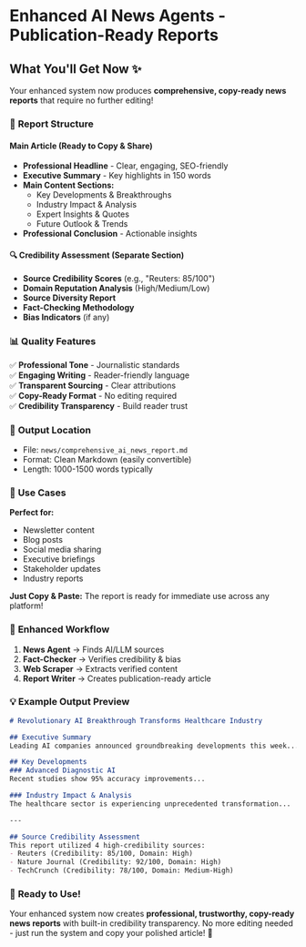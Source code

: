 # Enhanced AI News Agents - Publication-Ready Reports

## What You'll Get Now ✨

Your enhanced system now produces **comprehensive, copy-ready news reports** that require no further editing!

### 📰 **Report Structure**

#### **Main Article** (Ready to Copy & Share)
- **Professional Headline** - Clear, engaging, SEO-friendly
- **Executive Summary** - Key highlights in 150 words
- **Main Content Sections:**
  - Key Developments & Breakthroughs
  - Industry Impact & Analysis  
  - Expert Insights & Quotes
  - Future Outlook & Trends
- **Professional Conclusion** - Actionable insights

#### **🔍 Credibility Assessment** (Separate Section)
- **Source Credibility Scores** (e.g., "Reuters: 85/100")
- **Domain Reputation Analysis** (High/Medium/Low)
- **Source Diversity Report** 
- **Fact-Checking Methodology**
- **Bias Indicators** (if any)

### 📊 **Quality Features**

✅ **Professional Tone** - Journalistic standards  
✅ **Engaging Writing** - Reader-friendly language  
✅ **Transparent Sourcing** - Clear attributions  
✅ **Copy-Ready Format** - No editing required  
✅ **Credibility Transparency** - Build reader trust  

### 📁 **Output Location**
- File: `news/comprehensive_ai_news_report.md`
- Format: Clean Markdown (easily convertible)
- Length: 1000-1500 words typically

### 🎯 **Use Cases**

**Perfect for:**
- Newsletter content
- Blog posts
- Social media sharing
- Executive briefings
- Stakeholder updates
- Industry reports

**Just Copy & Paste:** The report is ready for immediate use across any platform!

### 🔧 **Enhanced Workflow**

1. **News Agent** → Finds AI/LLM sources
2. **Fact-Checker** → Verifies credibility & bias
3. **Web Scraper** → Extracts verified content  
4. **Report Writer** → Creates publication-ready article

### 💡 **Example Output Preview**

```markdown
# Revolutionary AI Breakthrough Transforms Healthcare Industry

## Executive Summary
Leading AI companies announced groundbreaking developments this week...

## Key Developments
### Advanced Diagnostic AI
Recent studies show 95% accuracy improvements...

### Industry Impact & Analysis
The healthcare sector is experiencing unprecedented transformation...

---

## Source Credibility Assessment
This report utilized 4 high-credibility sources:
- Reuters (Credibility: 85/100, Domain: High)
- Nature Journal (Credibility: 92/100, Domain: High)
- TechCrunch (Credibility: 78/100, Domain: Medium-High)
```

### 🚀 **Ready to Use!**

Your enhanced system now creates **professional, trustworthy, copy-ready news reports** with built-in credibility transparency. No more editing needed - just run the system and copy your polished article! 🎉
